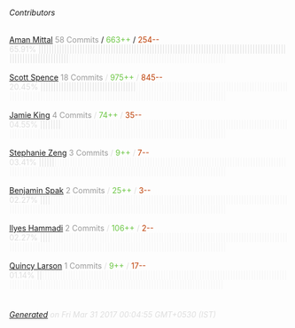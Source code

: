 ###### Contributors
[Aman Mittal](https://github.com/amandeepmittal)
<font color="#999">58 Commits</font> / <font color="#6cc644">663++</font> / <font color="#bd3c00"> 254--</font>
<font color="#dedede">65.91%&nbsp;<font color="#dedede">|||||||||||||||||||||||||||||||||||||||||||||||||||||||||||||||||||||||||||||||||||||||||||||||||||||||||||||||||||||||</font><font color="#f4f4f4">|||||||||||||||||||||||||||||||||||||||||||||||||||||||||||||</font><br><br>
[Scott Spence](https://github.com/spences10)
<font color="#999">18 Commits</font> / <font color="#6cc644">975++</font> / <font color="#bd3c00"> 845--</font>
<font color="#dedede">20.45%&nbsp;<font color="#dedede">|||||||||||||||||||||||||||||||||||||</font><font color="#f4f4f4">|||||||||||||||||||||||||||||||||||||||||||||||||||||||||||||||||||||||||||||||||||||||||||||||||||||||||||||||||||||||||||||||||||||||||||||||</font><br><br>
[Jamie King](https://github.com/king0120)
<font color="#999">4 Commits</font> / <font color="#6cc644">74++</font> / <font color="#bd3c00"> 35--</font>
<font color="#dedede">04.55%&nbsp;<font color="#dedede">||||||||</font><font color="#f4f4f4">||||||||||||||||||||||||||||||||||||||||||||||||||||||||||||||||||||||||||||||||||||||||||||||||||||||||||||||||||||||||||||||||||||||||||||||||||||||||||||||||||||||||||||</font><br><br>
[Stephanie Zeng](https://github.com/stephanie56)
<font color="#999">3 Commits</font> / <font color="#6cc644">9++</font> / <font color="#bd3c00"> 7--</font>
<font color="#dedede">03.41%&nbsp;<font color="#dedede">||||||</font><font color="#f4f4f4">||||||||||||||||||||||||||||||||||||||||||||||||||||||||||||||||||||||||||||||||||||||||||||||||||||||||||||||||||||||||||||||||||||||||||||||||||||||||||||||||||||||||||||||</font><br><br>
[Benjamin Spak](https://github.com/benjaminspak)
<font color="#999">2 Commits</font> / <font color="#6cc644">25++</font> / <font color="#bd3c00"> 3--</font>
<font color="#dedede">02.27%&nbsp;<font color="#dedede">||||</font><font color="#f4f4f4">||||||||||||||||||||||||||||||||||||||||||||||||||||||||||||||||||||||||||||||||||||||||||||||||||||||||||||||||||||||||||||||||||||||||||||||||||||||||||||||||||||||||||||||||</font><br><br>
[Ilyes Hammadi](https://github.com/Ilyes-Hammadi)
<font color="#999">2 Commits</font> / <font color="#6cc644">106++</font> / <font color="#bd3c00"> 2--</font>
<font color="#dedede">02.27%&nbsp;<font color="#dedede">||||</font><font color="#f4f4f4">||||||||||||||||||||||||||||||||||||||||||||||||||||||||||||||||||||||||||||||||||||||||||||||||||||||||||||||||||||||||||||||||||||||||||||||||||||||||||||||||||||||||||||||||</font><br><br>
[Quincy Larson](https://github.com/QuincyLarson)
<font color="#999">1 Commits</font> / <font color="#6cc644">9++</font> / <font color="#bd3c00"> 17--</font>
<font color="#dedede">01.14%&nbsp;<font color="#dedede">||</font><font color="#f4f4f4">||||||||||||||||||||||||||||||||||||||||||||||||||||||||||||||||||||||||||||||||||||||||||||||||||||||||||||||||||||||||||||||||||||||||||||||||||||||||||||||||||||||||||||||||||</font><br><br>
###### [Generated](https://github.com/jakeleboeuf/contributor) on Fri Mar 31 2017 00:04:55 GMT+0530 (IST)